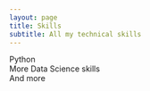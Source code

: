 ```yaml
---
layout: page
title: Skills
subtitle: All my technical skills
---
```


Python  
More Data Science skills  
And more
